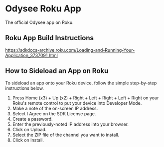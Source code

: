 # Odysee Roku App
The official Odysee app on Roku.

## Roku App Build Instructions
https://sdkdocs-archive.roku.com/Loading-and-Running-Your-Application_3737091.html

## How to Sideload an App on Roku
To sideload an app onto your Roku device, follow the simple step-by-step instructions below.

1. Press Home (x3) + Up (x2) + Right + Left + Right + Left + Right on your Roku's remote control to put your device into Developer Mode.
1. Make a note of the on-screen IP address.
1. Select I Agree on the SDK License page.
1. Create a password.
1. Enter the previously-noted IP address into your browser.
1. Click on Upload.
1. Select the ZIP file of the channel you want to install.
1. Click on Install.
